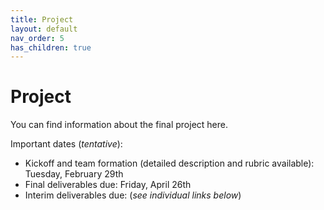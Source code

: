 ```yaml
---
title: Project
layout: default
nav_order: 5
has_children: true
---
```

# Project

You can find information about the final project here.

Important dates (_tentative_):
- Kickoff and team formation (detailed description and rubric available): Tuesday, February 29th
- Final deliverables due: Friday, April 26th
- Interim deliverables due: (_see individual links below_)
